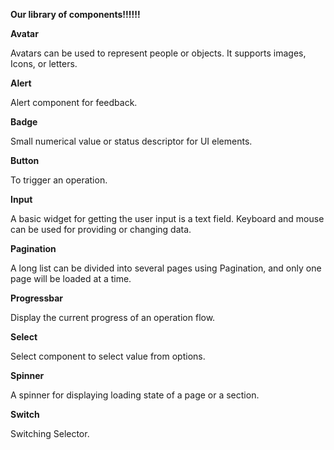 **Our library of components!!!!!!** 

**Avatar** 

Avatars can be used to represent people or objects. It supports images, Icons, or letters.

**Alert**

Alert component for feedback.

**Badge**

Small numerical value or status descriptor for UI elements.

**Button**

To trigger an operation.

**Input**

A basic widget for getting the user input is a text field. Keyboard and mouse can be used for providing or changing data.

**Pagination**

A long list can be divided into several pages using Pagination, and only one page will be loaded at a time.

**Progressbar**

Display the current progress of an operation flow.

**Select**

Select component to select value from options.

**Spinner** 

A spinner for displaying loading state of a page or a section.

**Switch** 

Switching Selector.